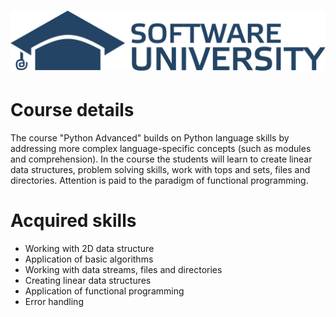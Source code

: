 # <p align="center"> ![alt text](https://github.com/DimoDimchev/SoftUni-Python-Basics/blob/main/SoftUni-Logo.png) <p>
# Course details
The course "Python Advanced" builds on Python language skills by addressing more complex language-specific concepts (such as modules and comprehension). In the course the students will learn to create linear data structures, problem solving skills, work with tops and sets, files and directories. Attention is paid to the paradigm of functional programming.
# Acquired skills 
- Working with 2D data structure
- Application of basic algorithms
- Working with data streams, files and directories
- Creating linear data structures
- Application of functional programming
- Error handling

